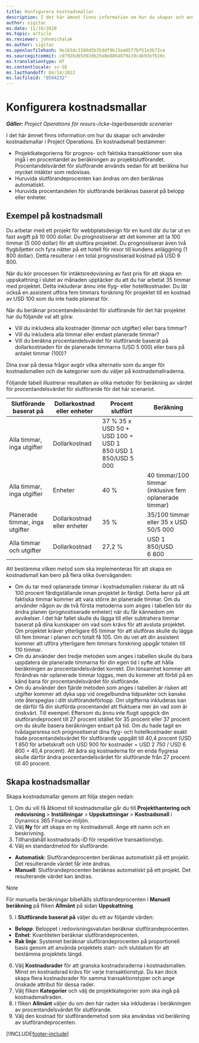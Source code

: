 ```yaml
---
title: Konfigurera kostnadsmallar
description: I det här ämnet finns information om hur du skapar och använder kostnadsmallar i Project Operations.
author: sigitac
ms.date: 11/18/2020
ms.topic: article
ms.reviewer: johnmichalak
ms.author: sigitac
ms.openlocfilehash: 9e163dc3180d2b35ddf9b15aa0577bf51e3b72ce
ms.sourcegitcommit: c0792bd65d92db25e0e8864879a19c4b93efb10c
ms.translationtype: HT
ms.contentlocale: sv-SE
ms.lasthandoff: 04/14/2022
ms.locfileid: "8594232"
---
```

# <a name="set-up-cost-templates"></a>Konfigurera kostnadsmallar

_**Gäller:** Project Operations för resurs-/icke-lagerbaserade scenarier_


I det här ämnet finns information om hur du skapar och använder kostnadsmallar i Project Operations. En kostnadsmall bestämmer:

- Projektkategorierna för prognos- och faktiska transaktioner som ska ingå i en procentandel av beräkningen av projektslutförandet. Procentandelsvärdet för slutförande används sedan för att beräkna hur mycket intäkter som redovisas.
- Huruvida slutförandeprocenten kan ändras om den beräknas automatiskt.
- Huruvida procentandelen för slutförande beräknas baserat på belopp eller enheter.

## <a name="cost-template-example"></a>Exempel på kostnadsmall

Du arbetar med ett projekt för webbplatsdesign för en kund där du tar ut en fast avgift på 10 000 dollar. Du prognostiserar att det kommer att ta 100 timmar (5 000 dollar) för att slutföra projektet. Du prognostiserar även två flygbiljetter och fyra nätter på ett hotell för resor till kundens anläggning (1 800 dollar). Detta resulterar i en total prognostiserad kostnad på USD 6 800.

När du kör processen för intäktsredovisning av fast pris för att skapa en uppskattning i slutet av månaden upptäcker du att du har arbetat 35 timmar med projektet. Detta inkluderar ännu inte flyg- eller hotellkostnader. Du lät också en assistent utföra fem timmars forskning för projektet till en kostnad av USD 100 som du inte hade planerat för.

När du beräknar procentandelsvärdet för slutförande för det här projektet har du följande val att göra:

- Vill du inkludera alla kostnader (timmar och utgifter) eller bara timmar?
- Vill du inkludera alla timmar eller endast planerade timmar?
- Vill du beräkna procentandelsvärdet för slutförande baserat på dollarkostnaden för de planerade timmarna (USD 5 000) eller bara på antalet timmar (100)?

Dina svar på dessa frågor avgör vilka alternativ som du anger för kostnadsmallen och de kategorier som du väljer på kostnadsmallraderna.

Följande tabell illustrerar resultaten av olika metoder för beräkning av värdet för procentandelsvärdet för slutförande för det här scenariot.

| Slutförande baserat på | Dollarkostnad eller enheter | Procent slutfört | Beräkning |
| --- | --- | --- | --- |
| Alla timmar, inga utgifter | Dollarkostnad | 37 % 35 x USD 50 + USD 100 = USD 1 850 USD 1 850/USD 5 000 |
| Alla timmar, inga utgifter | Enheter | 40 % | 40 timmar/100 timmar (inklusive fem oplanerade timmar) |
| Planerade timmar, inga utgifter | Dollarkostnad eller enheter | 35 % | 35/100 timmar eller 35 x USD 50/5 000 |
| Alla timmar och utgifter | Dollarkostnad | 27,2 % | USD 1 850/USD 6 800 |

Att bestämma vilken metod som ska implementeras för att skapa en kostnadsmall kan bero på flera olika överväganden:

- Om du tar med oplanerade timmar i kostnadsmallen riskerar du att nå 100 procent färdigställande innan projektet är färdigt. Detta beror på att faktiska timmar kommer att vara större än planerade timmar. Om du använder någon av de två första metoderna som anges i tabellen bör du ändra planen (prognostiserade enheter) när du får kännedom om avvikelser. I det här fallet skulle du lägga till eller subtrahera timmar baserat på dina kunskaper om vad som krävs för att avsluta projektet. Om projektet kräver ytterligare 65 timmar för att slutföras skulle du lägga till fem timmar i planen och totalt få 105. Om du vet att din assistent kommer att utföra ytterligare fem timmars forskning uppgår totalen till 110 timmar.
- Om du använder den tredje metoden som anges i tabellen skulle du bara uppdatera de planerade timmarna för din egen tid i syfte att hålla beräkningen av procentandelsvärdet korrekt. Din lönsamhet kommer att förändras när oplanerade timmar loggas, men du kommer att förbli på en känd bana för procentandelsvärdet för slutförande.
- Om du använder den fjärde metoden som anges i tabellen är risken att utgifter kommer att dyka upp vid oregelbundna tidpunkter och kanske inte återspeglas i ditt slutförandeförlopp. Om utgifterna inkluderas kan de därför få din slutförda procentandel att fluktuera mer än vad som är önskvärt. Till exempel: Eftersom du ännu inte flugit uppgick din slutförandeprocent till 27 procent istället för 35 procent eller 37 procent om du skulle basera beräkningen enbart på tid. Om du hade tagit en tvådagarsresa och prognostiserat dina flyg- och hotellkostnader exakt hade procentandelsvärdet för slutförande uppgått till 40,4 procent (USD 1 850 för arbetskraft och USD 900 för kostnader = USD 2 750 / USD 6 800 = 40,4 procent). Att ådra sig kostnaderna för en enda flygresa skulle därför ändra procentandelsvärdet för slutförande från 27 procent till 40 procent.

## <a name="create-cost-templates"></a>Skapa kostnadsmallar
Skapa kostnadsmallar genom att följa stegen nedan:

1. Om du vill få åtkomst till kostnadsmallar går du till **Projekthantering och redovisning** > **Inställningar** > **Uppskattningar** > **Kostnadsmall** i Dynamics 365 Finance-miljön.
2. Välj **Ny** för att skapa en ny kostnadsmall. Ange ett namn och en beskrivning.
3. Tillhandahåll kostnadsrads-ID för respektive transaktionstyp.
4. Välj en standardmetod för slutförande:

  - **Automatisk**: Slutförandeprocenten beräknas automatiskt på ett projekt. Det resulterande värdet får inte ändras.
  - **Manuell**: Slutförandeprocenten beräknas automatiskt på ett projekt. Det resulterande värdet kan ändras.

  > [!NOTE]
  > För manuella beräkningar bibehålls slutförandeprocenten i **Manuell beräkning** på fliken **Allmänt** på sidan **Uppskattning**.

5. I **Slutförande baserat på** väljer du ett av följande värden:

  - **Belopp**: Beloppet i redovisningsvalutan beräknar slutförandeprocenten.
  - **Enhet**: Kvantiteten beräknar slutförandeprocenten.
  - **Rak linje**: Systemet beräknar slutförandeprocenten på proportionell basis genom att använda projektets start- och slutdatum för att bestämma projektets längd.

6. Välj **Kostnadsrader** för att granska kostnadsraderna i kostnadsmallen. Minst en kostnadsrad krävs för varje transaktionstyp. Du kan dock skapa flera kostnadsrader för samma transaktionstyper och ange önskade attribut för dessa rader.
7. Välj fliken **Kategorier** och välj de projektkategorier som ska ingå på kostnadsmallraden.
8. I fliken **Allmänt** väljer du om den här raden ska inkluderas i beräkningen av procentandelsvärdet för slutförande.
9. Välj den kostnad för slutförandemetod som ska användas vid beräkning av slutförandeprocenten.


[!INCLUDE[footer-include](../includes/footer-banner.md)]